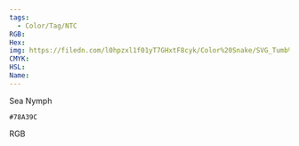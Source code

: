 ```yaml
---
tags:
  - Color/Tag/NTC
RGB:
Hex:
img: https://filedn.com/l0hpzxl1f01yT7GHxtF8cyk/Color%20Snake/SVG_Tumb%20Mass%20No%20Name/78A39C.svg
CMYK:
HSL:
Name:
---
```

Sea Nymph
```palette
#78A39C
```
RGB

